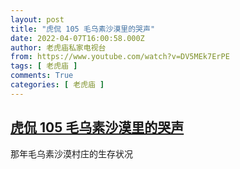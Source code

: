 ```yaml
---
layout: post
title: "虎侃 105 毛乌素沙漠里的哭声"
date: 2022-04-07T16:00:58.000Z
author: 老虎庙私家电视台
from: https://www.youtube.com/watch?v=DV5MEk7ErPE
tags: [ 老虎庙 ]
comments: True
categories: [ 老虎庙 ]
---
```

<!--1649347258000-->
[虎侃 105 毛乌素沙漠里的哭声](https://www.youtube.com/watch?v=DV5MEk7ErPE)
------

<div>
那年毛乌素沙漠村庄的生存状况
</div>
